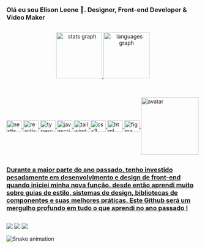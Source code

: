 ### Olá eu sou Elison Leone 🐍. Designer, Front-end Developer & Video Maker

##
<div align="center">
  <a href="https://github.com/elisonleone">
   <img src="https://github-readme-stats.vercel.app/api?username=elisonleone&hide_title=false&hide_rank=false&show_icons=true&include_all_commits=true&count_private=true&disable_animations=false&theme=merko&locale=en&hide_border=false" height="120" alt="stats graph"/>
   <img src="https://github-readme-stats.vercel.app/api/top-langs?username=elisonleone&locale=en&hide_title=false&layout=compact&card_width=320&langs_count=5&theme=merko&hide_border=false" height="120" alt="languages graph"/>
</div>

##

<div style="display: inline_block"><br>
    <img align="center" alt="nextjs" height="30" width="40" src="https://cdn.jsdelivr.net/gh/devicons/devicon/icons/nextjs/nextjs-original.svg" />
    <img align="center" alt="reactjs" height="30" width="40" src="https://cdn.jsdelivr.net/gh/devicons/devicon/icons/react/react-original.svg" />
    <img align="center" alt="typescript" height="30" width="40" src="https://cdn.jsdelivr.net/gh/devicons/devicon/icons/typescript/typescript-original.svg" />
    <img align="center" alt="javascript" height="30" width="40" src="https://cdn.jsdelivr.net/gh/devicons/devicon/icons/javascript/javascript-original.svg" />
    <img align="center" alt="tailwindcss" height="30" width="40" src="https://cdn.jsdelivr.net/gh/devicons/devicon@latest/icons/tailwindcss/tailwindcss-original.svg" />
    <img align="center" alt="css3" height="30" width="40" src="https://cdn.jsdelivr.net/gh/devicons/devicon/icons/css3/css3-original.svg" />
    <img align="center" alt="html" height="30" width="40" src="https://cdn.jsdelivr.net/gh/devicons/devicon/icons/html5/html5-original.svg" />
    <img align="center" alt="figma" height="30" width="40" src="https://cdn.jsdelivr.net/gh/devicons/devicon@latest/icons/figma/figma-original.svg" />  
    <img align="center" alt="avatar" height="150" style="border-radius:50;" src="https://freefiremobile-a.akamaihd.net/common/web_event/officialwebsite/character/Shirou/2d.png" />
</div>

##

### Durante a maior parte do ano passado, tenho investido pesadamente em desenvolvimento e design de front-end quando iniciei minha nova função. desde então aprendi muito sobre guias de estilo, sistemas de design, bibliotecas de componentes e suas melhores práticas. Este Github será um mergulho profundo em tudo o que aprendi no ano passado !

##

<div>
<a href="https://www.instagram.com/elison.leone"target="_blank"><img src="https://img.shields.io/badge/Instagram-E4405F?style=for-the-badge&logo=instagram&logoColor=white" target="_blank"></a>
 	<a href="mailto:elisonleone@outlook.com" target="_blank"><img src="https://img.shields.io/badge/Microsoft_Outlook-0078D4?style=for-the-badge&logo=microsoft-outlook&logoColor=white" target="_blank"></a>
  <a href="https://www.linkedin.com/in/elison-leone-272152248" target="_blank"><img src="https://img.shields.io/badge/LinkedIn-0077B5?style=for-the-badge&logo=linkedin&logoColor=white" target="_blank"></a>
  
  ![Snake animation](https://github.com/elisonleone/elisonleone/blob/output/github-contribution-grid-snake.svg)
 
</div>

